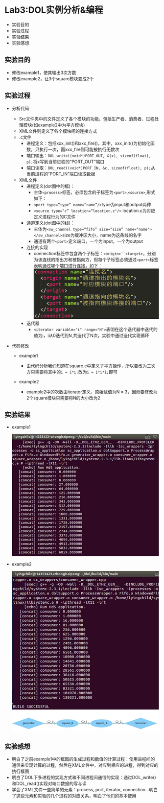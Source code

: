 Lab3:DOL实例分析&编程
=====
* 实验目的
* 实验过程
* 实验结果
* 实验感想

## 实验目的

  * 修改example1，使其输出3次方数
  * 修改example2，让3个square模块变成2个

## 实验过程

  * 分析代码
    * Src文件夹中的文件定义了各个模块的功能，包括生产者、消费者、过程处理模块(如example2中为平方模块)
    * XML文件则定义了各个模块间的连接方式
    * .c文件
      * 进程定义：包括xxx_init()和xxx_fire()，其中，xxx_init()为初始化函数，只执行一次，而xxx_fire则可能被执行无数次
      * 端口输出：`DOL_write((void*)PORT_OUT, &(x), sizeof(float), p);`将x写到当前进程的“PORT_OUT”端口
      * 端口读取：`DOL_read((void*)PORT_IN, &c, sizeof(float), p);`从当前进程的“PORT_IN”端口读取数据
    * XML文件
      * 进程定义(dot图中的框)：
        * 主体`<process>`标签，必须包含的子标签为`<port>`,`<source>`,形式如下：
        * `<port type=“type” name=“name”/>`type为input和output两种
        * `<source type=“c” location=“location.c"/>` location.c为对应定义进程行为的C文件
      * 通道定义(dot图中的线)：
        * 主体为`<sw_channel type=“fifo” size=“size” name=“name"></sw_channel>`size为缓冲区大小，name为这条线的名字
        * 通道有两个`<port>`定义端口，一个为input，一个为output
      * 连接的实现
        * connection标签中包含两个子标签：`<origin>``<target>`，分别为该连线的指出方和被指向方，但每个子标签必须通过`<port>`标签表明通过哪个端口进行连接，如下：
        ![connection](https://raw.githubusercontent.com/LyingChild/ES2016_14353423/master/Image/ForDolmd/connection.png)
      * 迭代器
        * `<iterator variable="i" range="N">`表明在这个迭代器中迭代的值为i，i从0迭代到N,共迭代了N次，实验中通过迭代实现循环

  * 代码修改
    * example1
      * 由代码分析我们知道在square.c中定义了平方操作，所以要改为三次方只需要将其中的`i = i*i;`改为`i = i*i*i;`即可

    * example2
      * example2中的次数由iterator定义，原始赋值为N = 3，因而要修改为2个square模块只需要将N的大小改为2

## 实验结果
  * example1
  
    ![example1Result](https://raw.githubusercontent.com/LyingChild/ES2016_14353423/master/Image/ForDolmd/example1.JPG)

  * example2
  
    ![example2Result](https://raw.githubusercontent.com/LyingChild/ES2016_14353423/master/Image/ForDolmd/example2.JPG)
    ![example2Dot](https://raw.githubusercontent.com/LyingChild/ES2016_14353423/master/Image/ForDolmd/example2dot.JPG)

## 实验感想
  * 明白了之前example1中的框图的生成过程和数值的计算过程：使用进程间的通信来实现计算的过程，然后在XML文件中，对应到相应的进程，得到对应的执行框图
  * 明白了DOL下多进程的实现方式和不同进程间通信的实现：通过DOL_write()和DOL_read()实现对端口数据的写与读
  * 学会了XML文件一些简单的元素：process, port, iterator, connection...明白了这些元素和实验的几个进程的对应关系，明白了他们的基本使用
